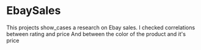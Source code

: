 # EbaySales
This projects show_cases a research on Ebay sales.
I checked correlations between rating and price 
And between the color of the product and it's price
